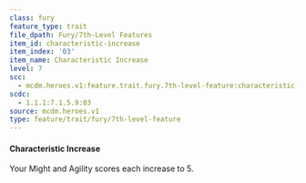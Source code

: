 ```yaml
---
class: fury
feature_type: trait
file_dpath: Fury/7th-Level Features
item_id: characteristic-increase
item_index: '03'
item_name: Characteristic Increase
level: 7
scc:
  - mcdm.heroes.v1:feature.trait.fury.7th-level-feature:characteristic-increase
scdc:
  - 1.1.1:7.1.5.9:03
source: mcdm.heroes.v1
type: feature/trait/fury/7th-level-feature
---
```


#### Characteristic Increase

Your Might and Agility scores each increase to 5.

